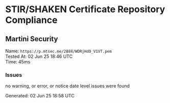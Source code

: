# STIR/SHAKEN Certificate Repository Compliance

## Martini Security

Name: `https://p.mtsec.me/2884/WDRjHdO_V1VT.pem`\
Tested At: 02 Jun 25 18:46 UTC\
Time: 45ms

### Issues

no warning, or error, or notice date level issues were found

Generated: 02 Jun 25 18:58 UTC
